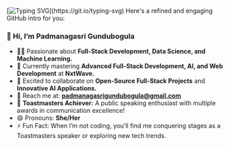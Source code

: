 [![Typing SVG](https://readme-typing-svg.demolab.com/?lines=Hi+there!+I+am+Padmanagasri;Welcome+to+my+GitHub+profile!)](https://git.io/typing-svg)
Here's a refined and engaging GitHub intro for you:

### 👋 Hi, I’m **Padmanagasri Gundubogula**  
- 👩‍💻 Passionate about **Full-Stack Development, Data Science, and Machine Learning.**  
- 🌱 Currently mastering **Advanced Full-Stack Development, AI, and Web Development** at **NxtWave.**  
- 🚀 Excited to collaborate on **Open-Source Full-Stack Projects** and **Innovative AI Applications.**  
- 💬 Reach me at: **[padmanagasrigundubogula@gmail.com](mailto:padmanagasrigundubogula@gmail.com)**  
- 🎤 **Toastmasters Achiever:** A public speaking enthusiast with multiple awards in communication excellence!  
- 😄 Pronouns: **She/Her**  
- ⚡ Fun Fact: When I’m not coding, you’ll find me conquering stages as a Toastmasters speaker or exploring new tech trends.
